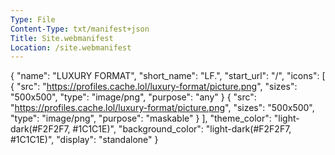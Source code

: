 ```yaml
---
Type: File
Content-Type: txt/manifest+json
Title: Site.webmanifest
Location: /site.webmanifest
---
```


{
  "name": "LUXURY FORMAT",
  "short_name": "LF.",
  "start_url": "/",
  "icons": [
    {
      "src": "https://profiles.cache.lol/luxury-format/picture.png",
      "sizes": "500x500",
      "type": "image/png",
      "purpose": "any"
    }
    {
      "src": "https://profiles.cache.lol/luxury-format/picture.png",
      "sizes": "500x500",
      "type": "image/png",
      "purpose": "maskable"
    }
  ],
  "theme_color": "light-dark(#F2F2F7, #1C1C1E)",
  "background_color": "light-dark(#F2F2F7, #1C1C1E)",
  "display": "standalone"
}
